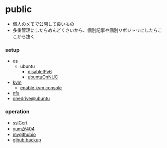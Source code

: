 public
===

* 個人のメモで公開して良いもの
* 多重管理にしたらめんどくさいから、個別記事や個別リポジトリにしたらここから抜く


### setup

* os
	* ubuntu
		* [disableIPv6](./setup/disableIPv6.md)
		* [ubuntuOnNUC](./setup/ubuntu.md)
* [kvm](./setup/kvm.md)
	* [enable kvm console](./setup/kvm_console.md)
* [nfs](./setup/nfs.md)
* [onedrive@ubuntu](./setup/onedriveAtUbuntu.md)

### operation

* [sslCert](./ope/sslcert.md)
* [yumが404](./ope/yum404.md)
* [mygithubio](./ope/mygithubio.md)
* [gihub backup](./ope/github_backup.md)
